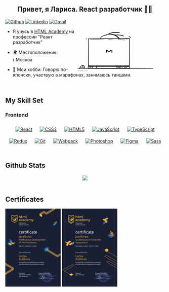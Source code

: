 ## <div align="center">Привет, я Лариса. React разработчик 🏃‍♀️</div>  
 [![Github](https://img.shields.io/badge/-Github-000?style=flat&logo=Github&logoColor=white)](https://github.com/LarissaZubkova)
[![Linkedin](https://img.shields.io/badge/-LinkedIn-blue?style=flat&logo=Linkedin&logoColor=white)](https://www.linkedin.com/in/larisa-zubkova-403427269)
[![Gmail](https://img.shields.io/badge/-Gmail-c14438?style=flat&logo=Gmail&logoColor=white)](mailto:larissazubkova@gmail.com)
 

<img width="55%" align="right" alt="Github" src="svg/83malq.gif" />

-  Я учусь в [HTML Academy](https://htmlacademy.ru/profile/id2041971) на профессии "Реакт разработчик"  
  

- 🌍 Местоположение: г.Москва
  

- 🌟 Мои хобби: Говорю по-японски, участвую в марафонах, занимаюсь танцами.
  

<br/>  


## My Skill Set  



### Frontend  
<div align="center">  
<a href="https://reactjs.org/" target="_blank"><img style="margin: 10px" src="https://profilinator.rishav.dev/skills-assets/react-original-wordmark.svg" alt="React" height="50" /></a>  
<a href="https://www.w3schools.com/css/" target="_blank"><img style="margin: 10px" src="https://profilinator.rishav.dev/skills-assets/css3-original-wordmark.svg" alt="CSS3" height="50" /></a>  
<a href="https://en.wikipedia.org/wiki/HTML5" target="_blank"><img style="margin: 10px" src="https://profilinator.rishav.dev/skills-assets/html5-original-wordmark.svg" alt="HTML5" height="50" /></a>  
<a href="https://www.javascript.com/" target="_blank"><img style="margin: 10px" src="https://profilinator.rishav.dev/skills-assets/javascript-original.svg" alt="JavaScript" height="50" /></a>  
<a href="https://www.typescriptlang.org/" target="_blank"><img style="margin: 10px" src="https://profilinator.rishav.dev/skills-assets/typescript-original.svg" alt="TypeScript" height="50" /></a>  
<a href="https://redux.js.org/" target="_blank"><img style="margin: 10px" src="https://profilinator.rishav.dev/skills-assets/redux-original.svg" alt="Redux" height="50" /></a>  
<a href="https://github.com/" target="_blank"><img style="margin: 10px" src="https://profilinator.rishav.dev/skills-assets/git-scm-icon.svg" alt="Git" height="50" /></a>  
<a href="https://webpack.js.org/" target="_blank"><img style="margin: 10px" src="https://profilinator.rishav.dev/skills-assets/webpack-original.svg" alt="Webpack" height="50" /></a>  
<a href="https://www.adobe.com/in/products/photoshop.html" target="_blank"><img style="margin: 10px" src="https://profilinator.rishav.dev/skills-assets/photoshop-plain.svg" alt="Photoshop" height="50" /></a>  
<a href="https://www.figma.com/" target="_blank"><img style="margin: 10px" src="https://profilinator.rishav.dev/skills-assets/figma-icon.svg" alt="Figma" height="50" /></a>  
<a href="https://sass-lang.com/" target="_blank"><img style="margin: 10px" src="https://profilinator.rishav.dev/skills-assets/sass-original.svg" alt="Sass" height="50" /></a>  
</div>

<br/>  


## Github Stats  
<div align="center"><img src="https://github-readme-stats.vercel.app/api?username=LarissaZubkova&show_icons=true&count_private=true&hide_border=true" align="center" /></div>  

<br/>  


## Certificates

<p>
<img width="175" alt="Certificate1" src="svg/2041971.svg" />
<img width="175" alt="Certificate1" src="svg/2041971-_1_.svg" />
</p>
